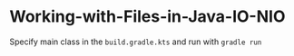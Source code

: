 # Working-with-Files-in-Java-IO-NIO

Specify main class in the `build.gradle.kts` and run with `gradle run`